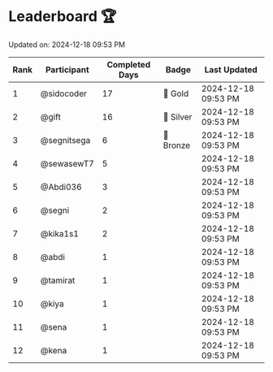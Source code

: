 # Leaderboard 🏆

Updated on: 2024-12-18 09:53 PM

| Rank | Participant       | Completed Days | Badge      | Last Updated         |
|------|-------------------|----------------|------------|----------------------|
| 1    | @sidocoder        | 17             | 🏅 Gold     | 2024-12-18 09:53 PM |
| 2    | @gift             | 16             | 🥈 Silver   | 2024-12-18 09:53 PM |
| 3    | @segnitsega       | 6              | 🥉 Bronze   | 2024-12-18 09:53 PM |
| 4    | @sewasewT7        | 5              |            | 2024-12-18 09:53 PM |
| 5    | @Abdi036          | 3              |            | 2024-12-18 09:53 PM |
| 6    | @segni            | 2              |            | 2024-12-18 09:53 PM |
| 7    | @kika1s1          | 2              |            | 2024-12-18 09:53 PM |
| 8    | @abdi             | 1              |            | 2024-12-18 09:53 PM |
| 9    | @tamirat          | 1              |            | 2024-12-18 09:53 PM |
| 10   | @kiya             | 1              |            | 2024-12-18 09:53 PM |
| 11   | @sena             | 1              |            | 2024-12-18 09:53 PM |
| 12   | @kena             | 1              |            | 2024-12-18 09:53 PM |

